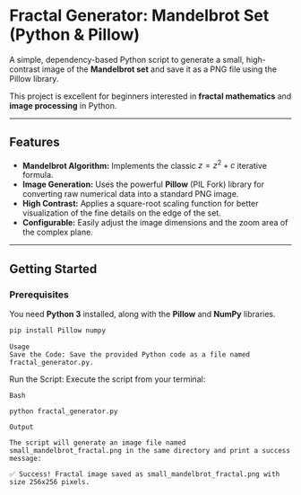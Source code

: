 #  Fractal Generator: Mandelbrot Set (Python & Pillow)

A simple, dependency-based Python script to generate a small, high-contrast image of the **Mandelbrot set** and save it as a PNG file using the Pillow library.

This project is excellent for beginners interested in **fractal mathematics** and **image processing** in Python.

---

##  Features

* **Mandelbrot Algorithm:** Implements the classic $z = z^2 + c$ iterative formula.
* **Image Generation:** Uses the powerful **Pillow** (PIL Fork) library for converting raw numerical data into a standard PNG image.
* **High Contrast:** Applies a square-root scaling function for better visualization of the fine details on the edge of the set.
* **Configurable:** Easily adjust the image dimensions and the zoom area of the complex plane.

---

##  Getting Started

### Prerequisites

You need **Python 3** installed, along with the **Pillow** and **NumPy** libraries.

```bash
pip install Pillow numpy
```
```
Usage
Save the Code: Save the provided Python code as a file named fractal_generator.py.
```
Run the Script: Execute the script from your terminal:
```
Bash

python fractal_generator.py
```
```
Output

The script will generate an image file named small_mandelbrot_fractal.png in the same directory and print a success message:
```
```
✅ Success! Fractal image saved as small_mandelbrot_fractal.png with size 256x256 pixels.